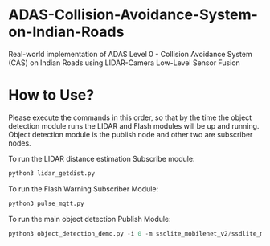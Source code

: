# ADAS-Collision-Avoidance-System-on-Indian-Roads
Real-world implementation of ADAS Level 0 - Collision Avoidance System (CAS) on Indian Roads using LIDAR-Camera Low-Level Sensor Fusion


# How to Use?

Please execute the commands in this order, so that by the time the object detection module runs the LIDAR and Flash modules will be up and running. Object detection module is the publish node and other two are subscriber nodes.

To run the LIDAR distance estimation Subscribe module:
```python
python3 lidar_getdist.py 
```

To run the Flash Warning Subscriber Module:
```python
python3 pulse_mqtt.py 
```

To run the main object detection Publish Module:
```python
python3 object_detection_demo.py -i 0 -m ssdlite_mobilenet_v2/ssdlite_mobilenet_v2.xml -at ssd --labels ~/open_model_zoo/data/dataset_classes/coco_91cl.txt -d MYRIAD --output_resolution 640x480
```


